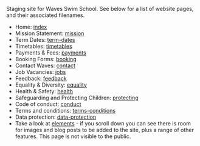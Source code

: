 Staging site for Waves Swim School. See below for a list of website pages, and their associated filenames.

- Home: [index](http://wavesswimschool.co.uk)
- Mission Statement: [mission](https://wavesswimschool.co.uk/mission)
- Term Dates: [term-dates](https://wavesswimschool.co.uk/term-dates)
- Timetables: [timetables](https://wavesswimschool.co.uk/timetables)
- Payments & Fees: [payments](https://wavesswimschool.co.uk/payments)
- Booking Forms: [booking](https://wavesswimschool.co.uk/booking)
- Contact Waves: [contact](https://wavesswimschool.co.uk/contact)
- Job Vacancies: [jobs](https://wavesswimschool.co.uk/jobs)
- Feedback: [feedback](https://wavesswimschool.co.uk/feedbacak)
- Equality & Diversity: [equality](https://wavesswimschool.co.uk/equality)
- Health & Safety: [health](https://wavesswimschool.co.uk/health)
- Safeguarding and Protecting Children: [protecting](https://wavesswimschool.co.uk/protecting)
- Code of conduct: [conduct](https://wavesswimschool.co.uk/conduct)
- Terms and conditions: [terms-conditions](https://wavesswimschool.co.uk/terms-conditions)
- Data protection: [data-protection](https://wavesswimschool.co.uk/data-protection)
- Take a look at [elements](https://wavesswimschool.co.uk/elements) - if you scroll down you can see there is room for images and blog posts to be added to the site, plus a range of other features. This page is not visible to the public.
